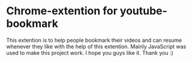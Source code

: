 # Chrome-extention for youtube-bookmark
This extention is to help people bookmark their videos and can resume whenever they like with the help of this extention.
Mainly JavaScript was used to make this project work.
I hope you guys like it. Thank you :)
